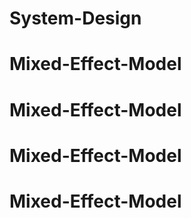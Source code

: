# System-Design
# Mixed-Effect-Model
# Mixed-Effect-Model
# Mixed-Effect-Model
# Mixed-Effect-Model
